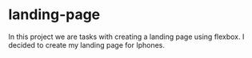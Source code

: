 # landing-page

In this project we are tasks with creating a landing page using flexbox. I decided to create my landing page for Iphones.
